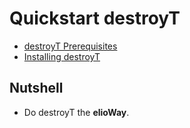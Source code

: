 # Quickstart destroyT
- [destroyT Prerequisites](/ribs/destroyT/prerequisites.html)
- [Installing destroyT](/ribs/destroyT/installing.html)
## Nutshell
- Do destroyT the **elioWay**.
